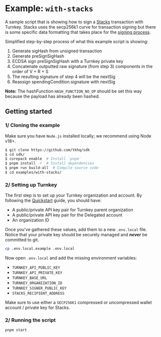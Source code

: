 # Example: `with-stacks`

A sample script that is showing how to sign a [Stacks](https://docs.hiro.so/stacks/stacks.js) transaction with Turnkey.
Stacks uses the secp256k1 curve for transaction signing but there is some specific data formatting that takes place for the [signing process](https://github.com/stacksgov/sips/blob/main/sips/sip-005/sip-005-blocks-and-transactions.md#transaction-signing-and-verifying).

Simplified step-by-step process of what this example script is showing:

1. Generate sigHash from unsigned transaction
2. Generate preSignSigHash
3. ECDSA sign preSignSigHash with a Turnkey private key
4. Concatenate outputted raw signature (from step 3) components in the order of V + R + S
5. The resulting signature of step 4 will be the nextSig
6. Reassign spendingCondition.signature with nextSig

**Note:** The hashFunction `HASH_FUNCTION_NO_OP` should be set this way because the payload has already been hashed.

## Getting started

### 1/ Cloning the example

Make sure you have `Node.js` installed locally; we recommend using Node v18+.

```bash
$ git clone https://github.com/tkhq/sdk
$ cd sdk/
$ corepack enable  # Install `pnpm`
$ pnpm install -r  # Install dependencies
$ pnpm run build-all  # Compile source code
$ cd examples/with-stacks/
```

### 2/ Setting up Turnkey

The first step is to set up your Turnkey organization and account. By following the [Quickstart](https://docs.turnkey.com/getting-started/quickstart) guide, you should have:

- A public/private API key pair for Turnkey parent organization
- A public/private API key pair for the Delegated account
- An organization ID

Once you've gathered these values, add them to a new `.env.local` file. Notice that your private key should be securely managed and **_never_** be committed to git.

```bash
cp .env.local.example .env.local
```

Now open `.env.local` and add the missing environment variables:

- `TURNKEY_API_PUBLIC_KEY`
- `TURNKEY_API_PRIVATE_KEY`
- `TURNKEY_BASE_URL`
- `TURNKEY_ORGANIZATION_ID`
- `TURNKEY_SIGNER_PUBLIC_KEY`
- `STACKS_RECIPIENT_ADDRESS`

Make sure to use either a `SECP256K1` compressed or uncompressed wallet account / private key for Stacks.

### 2/ Running the script

```bash
pnpm start
```
